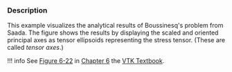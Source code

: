 ### Description
This example visualizes the analytical results of Boussinesq's problem from Saada. The figure shows the results by displaying the scaled and oriented principal axes as tensor ellipsoids representing the stress tensor. (These are called *tensor axes*.)

!!! info
    See [Figure 6-22](/VTKBook/06Chapter6/#Figure%206-22) in [Chapter 6](/VTKBook/06Chapter6) the [VTK Textbook](/VTKBook/01Chapter1).
